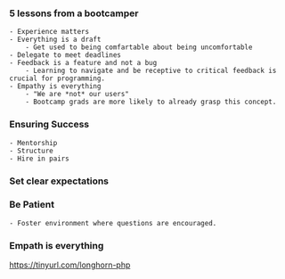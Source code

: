 ###  5 lessons from a bootcamper
    - Experience matters
    - Everything is a draft
        - Get used to being comfartable about being uncomfortable
    - Delegate to meet deadlines
    - Feedback is a feature and not a bug
        - Learning to navigate and be receptive to critical feedback is crucial for programming.
    - Empathy is everything
        - "We are *not* our users"
        - Bootcamp grads are more likely to already grasp this concept.

### Ensuring Success
    - Mentorship
    - Structure
    - Hire in pairs

### Set clear expectations

### Be Patient
    - Foster environment where questions are encouraged.

### Empath is everything
https://tinyurl.com/longhorn-php
